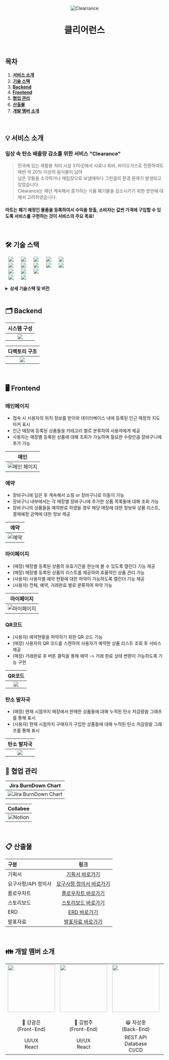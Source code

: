 <div align="center">
  <br />
  <img src="./image/Clearance.png" alt="Clearrance" />
  <br />
  <h1>클리어런스</h1>
  <br />
</div>

## 목차

1. [**서비스 소개**](#1)
2. [**기술 스택**](#2)
3. [**Backend**](#3)
4. [**Frontend**](#4)
5. [**협업 관리**](#5)
6. [**산출물**](#6)
7. [**개발 멤버 소개**](#7)

<br/>

<div id="1"></div>

## 💡 서비스 소개

### 일상 속 탄소 배출량 감소를 위한 서비스 "Clearance"

> 전국에 있는 재활용 처리 시설 370곳에서 사료나 퇴비, 바이오가스로 전환하여도 매번 약 20% 이상의 음식물이 남아 <br />
> 남은 것들을 소각하거나 매립장으로 보낼때마다 그만큼의 환경 문제가 발생되고 있었습니다. <br />Clearance는 매년 계속해서 증가하는 식품 폐기물을 감소시키기 위한 방안에 대해서 고려하였습니다.

#### 마트는 폐기 예정인 물품을 등록하여서 수익을 창출, 소비자는 값싼 가격에 구입할 수 있도록 서비스를 구현하는 것이 서비스의 주요 목표!

<br/>

<div id="2"></div>

## 🛠️ 기술 스택

<img src="https://img.shields.io/badge/Java-007396?style=for-the-badge&logo=Java&logoColor=#007396" style="height : auto; margin-left : 10px; margin-right : 10px;"/> <img src="https://img.shields.io/badge/Spring Boot-6DB33F?style=for-the-badge&logo=Spring Boot&logoColor=white" style="height : auto; margin-left : 10px; margin-right : 10px;"/> <img src="https://img.shields.io/badge/JSON Web Tokens-000000?style=for-the-badge&logo=JSON Web Tokens&logoColor=white" style="height : auto; margin-left : 10px; margin-right : 10px;"/> <img src="https://img.shields.io/badge/Spring Security-6DB33F?style=for-the-badge&logo=Spring Security&logoColor=white" style="height : auto; margin-left : 10px; margin-right : 10px;"/> <img src="https://img.shields.io/badge/Amazon S3-569A31?style=for-the-badge&logo=Amazon S3&logoColor=white" style="height : auto; margin-left : 10px; margin-right : 10px;"/><br>
<img src="https://img.shields.io/badge/Gradle-02303A?style=for-the-badge&logo=Gradle&logoColor=white" style="height : auto; margin-left : 10px; margin-right : 10px;"/> <img src="https://img.shields.io/badge/Nginx-009639?style=for-the-badge&logo=NGINX&logoColor=white" style="height : auto; margin-left : 10px; margin-right : 10px;"/> <img src="https://img.shields.io/badge/Docker-2496ED?style=for-the-badge&logo=Docker&logoColor=white" style="height : auto; margin-left : 10px; margin-right : 10px;"/> <img src="https://img.shields.io/badge/Jenkins-D24939?style=for-the-badge&logo=Jenkins&logoColor=white" style="height : auto; margin-left : 10px; margin-right : 10px;"/> <img src="https://img.shields.io/badge/Ubuntu-E95420?style=for-the-badge&logo=Ubuntu&logoColor=white" style="height : auto; margin-left : 10px; margin-right : 10px;"/><br>
<img src="https://img.shields.io/badge/React-61DAFB?style=for-the-badge&logo=React&logoColor=white" style="height : auto; margin-left : 10px; margin-right : 10px;"/> <img src="https://img.shields.io/badge/Redux-764ABC?style=for-the-badge&logo=Redux&logoColor=white" style="height : auto; margin-left : 10px; margin-right : 10px;"/> <img src="https://img.shields.io/badge/Node.js-339939?style=for-the-badge&logo=Node.js&logoColor=white" style="height : auto; margin-left : 10px; margin-right : 10px;"/> <br>
<img src="https://img.shields.io/badge/Jira-0052CC?style=for-the-badge&logo=Jira&logoColor=white" style="height : auto; margin-left : 10px; margin-right : 10px;"/> <img src="https://img.shields.io/badge/GitLab-FCA121?style=for-the-badge&logo=GitLab&logoColor=white" style="height : auto; margin-left : 10px; margin-right : 10px;"/> <br/>

<details><summary> <b> 상세 기술스택 및 버전</b> </summary>

| 구분     | 기술스택        | 상세내용                | 버전        |
| -------- | --------------- | ----------------------- | ----------- |
| 공통     | 형상관리        | Gitlab                  | \-          |
|          | 이슈관리        | Jira                    | \-          |
|          | 커뮤니케이션    | Mattermost, Collabee    | \-          |
| BackEnd  | DB              | MySQL                   | 5.7         |
|          |                 | JPA                     | \-          |
|          |                 | QueryDSL                | \-          |
|          | Java            | Zulu                    | 8.33.0.1    |
|          | Spring          | Spring                  | 5.3.6       |
|          |                 | Spring Boot             | 2.4.5       |
|          | IDE             | Eclipse                 | JEE 2020-06 |
|          | Cloud Storage   | AWS S3                  | \-          |
|          | Build           | Gradle                  | 7.3.2       |
|          | API Docs        | Swagger2                | 3.0.0       |
| FrontEnd | HTML5           |                         | \-          |
|          | CSS3            |                         | \-          |
|          | JavaScript(ES6) |                         | \-          |
|          | React           | React                   | 17.0.2      |
|          | React           | Redux-thunk             | 2.4.1       |
|          |                 | styled-components       | 5.3.3       |
|          |                 | framer-motion           | 6.0.0       |
|          |                 | apexcharts              | 3.33.0      |
|          |                 | toast-ui/react-editor   | 3.1.2       |
|          |                 | toast-ui/react-calendar | 1.0.6       |
|          | IDE             | Visual Studio Code      | 1.63.2      |
| Server   | 서버            | AWS EC2                 | \-          |
|          | 플랫폼          | Ubuntu                  | 20.04.3 LTS |
|          | 배포            | Docker                  | 20.10.12    |
|          | 배포            | Jenkins                 | 2.319.2     |

</details>

<br />

<div id="3"></div>

## 🗂️ Backend

|              시스템 구성              |
| :-----------------------------------: |
| <img src="./image/architecture.png"/> |

|        디렉토리 구조         |
| :--------------------------: |
| <img src="./image/dir.png"/> |

<br />

<div id="4"></div>

## 🖥️ Frontend

### 메인페이지

- 접속 시 사용자의 위치 정보를 받아와 데이터베이스 내에 등록된 인근 매장의 지도 마커 표시
- 인근 매장에 등록된 상품들을 카테고리 별로 분류하여 사용자에게 제공
- 사용자는 매장별 등록된 상품에 대해 조회가 가능하며 필요한 수량만큼 장바구니에 추가 가능

|                       메인                       |
| :----------------------------------------------: |
| <img src="./image/Main.png" alt="메인 페이지" /> |

### 예약

- 장바구니에 담은 후 계속해서 쇼핑 or 장바구니로 이동이 가능
- 장바구니 내부에서는 각 매장별 장바구니에 추가한 상품 목록들에 대해 조회 가능
- 장바구니의 상품들을 예약완료 하였을 경우 해당 매장에 대한 정보와 상품 리스트, 결제예정 금액에 대한 정보 제공

|                   예약                    |
| :---------------------------------------: |
| <img src="./image/book.png" alt="예약" /> |

### 마이페이지

- (매장) 매장별 등록된 상품의 유효기간을 한눈에 볼 수 있도록 캘린더 기능 제공
- (매장) 매장별 등록된 상품의 리스트를 제공하여 효율적인 상품 관리 가능
- (사용자) 사용자별 예약 현황에 대한 파악이 가능하도록 캘린더 기능 제공
- (사용자) 전체, 예약, 거래완료 별로 분류하여 파악 가능

|                    마이페이지                     |
| :-----------------------------------------------: |
| <img src="./image/mypage.png" alt="마이페이지" /> |

### QR코드

- (사용자) 예약현황을 파악하기 위한 QR 코드 기능
- (매장) 사용자의 QR 코드를 스캔하여 사용자가 예약한 상품 리스트 조회 후 서비스 제공
- (매장) 거래완료 후 버튼 클릭을 통해 예약 -> 거래 완료 상태 변환이 가능하도록 기능 구현

|             QR코드              |
| :-----------------------------: |
| <img src="./image/QRCODE.png"/> |

### 탄소 발자국

- (매장) 현재 시점까지 매장에서 판매한 상품들에 대해 누적된 탄소 저감량을 그래프를 통해 표시
- (사용자) 현재 시점까지 구매자가 구입한 상품들에 대해 누적된 탄소 저감량을 그래프를 통해 표시

|           탄소 발자국           |
| :-----------------------------: |
| <img src="./image/cobons.png"/> |

<div id="5"></div>

## 👥 협업 관리

|                    Jira BurnDown Chart                    |
| :-------------------------------------------------------: |
| <img src="./image/graph.png" alt="Jira BurnDown Chart" /> |

|                  Collabee                   |
| :-----------------------------------------: |
| <img src="./image/tool.png" alt="Notion" /> |

<br />

<div id="6"></div>

## 📋 산출물

| 구분                |                                                               링크                                                               |
| :------------------ | :------------------------------------------------------------------------------------------------------------------------------: |
| 기획서              |                                     [기획서 바로가기](/exec/프로젝트_계획서_부울경_E203.pdf)                                     |
| 요구사항/API 정의서 | [요구사항 정의서 바로가기](https://docs.google.com/spreadsheets/d/11YK9m3-BMdoCCrjv6fx36IJgI-pvypHpYIhc1MlR5Oc/edit#gid=9810042) |
| 플로우차트          |                                [플로우차트 바로가기](https://www.mindmeister.com/map/2253219011)                                 |
| 스토리보드          |                          [스토리보드 바로가기](https://www.figma.com/file/MPWOWxpHMV9bMNM4btjs3r/E203)                           |
| ERD                 |                                 [ERD 바로가기](https://www.erdcloud.com/team/jCG5JFqNeZTLtQGWN)                                  |
| 발표자료            |                                             [발표자료 바로가기](/exec/발표자료.pdf)                                              |

<br/>

<div id="7"></div>

## 👪 개발 멤버 소개

<table>
    <tr>
        <td height="140px" align="center">
            <img src="./image/강광은.jpg" height="150px" width="150px" /> <br><br> 
            👑 강광은 <br>(Front-End) <br>
        </td>
        <td height="140px" align="center">
            <img src="./image/김범주.jpg" height="150px" width="150px" /> <br><br> 
            🙂 김범주 <br>(Front-End) <br>
        </td>
        <td height="140px" align="center">
            <img src="./image/차상훈.jpg" height="150px" width="150px" /> <br><br> 😁 차상훈 <br>(Back-End) <br></td>
        <td height="140px" align="center">
            <img src="./image/김윤지.jpg" height="150px" width="150px" /> <br><br> 🙄 김윤지 <br>(Back-End) <br></td>
        <td height="140px" align="center">
            <img src="./image/박진성.JPG" height="150px" width="150px" /> <br><br> 😶 박진성 <br>(Back-End) <br></td>
    </tr>
    <tr>
        <td align="center">UI/UX<br/>React</td>
        <td align="center">UI/UX<br/>React</td>
        <td align="center">REST API<br/>Database<br/>CI/CD</td>
        <td align="center">REST API<br/>Database<br/>Infra<br/></td>
        <td align="center">REST API<br/>React</td>
    </tr>
</table>

<br />

